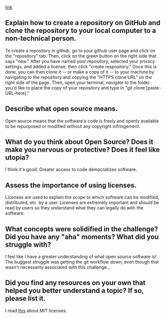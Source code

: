 [link](http://lydiamnash.github.io/)


## Explain how to create a repository on GitHub and clone the repository to your local computer to a non-technical person.
To create a repository in github, go to your github user page and click on the "repository" tab. Then, click on the green button on the right side that says "new." After you have named your repository, selected your privacy settings, and added a license, then click "create respository." Once this is done, you can then clone it -- or make a copy of it -- to your machine by navigating to the repository and copying the "HTTPS clone URL" on the right side of the page. Then, open your terminal, navigate to the folder you'd like to place the copy of your repository and type in "git clone [paste-URL-here]."  

## Describe what open source means.
Open source means that the software's code is freely and openly available to be repurposed or modified without any copyright infringement.  	

## What do you think about Open Source? Does it make you nervous or protective? Does it feel like utopia?
I think it's good. Greater access to code democratizes software.

## Assess the importance of using licenses.
Licenses are used to explain the scope to which software can be modified, distributed, etc. by a user. Licenses are extremely important and should be read by users so they understand what they can legally do with the software. 

## What concepts were solidified in the challenge? Did you have any "aha" moments? What did you struggle with?
I feel like I have a greater understanding of what open source software is! The buggest struggle was getting the git workflow down, even though that wasn't necessarily associated with this challenge...

## Did you find any resources on your own that helped you better understand a topic? If so, please list it.
I read [this](https://blog.jcoglan.com/2010/08/15/what-i-mean-when-i-use-the-mit-license/) about MIT licenses.

